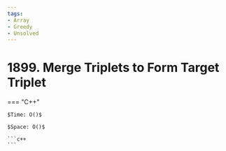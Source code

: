 ```yaml
---
tags:
- Array
- Greedy
- Unsolved
---
```



# 1899. Merge Triplets to Form Target Triplet

=== "C++"

    $Time: O()$

    $Space: O()$

    ```c++
    ```